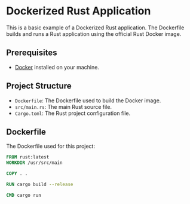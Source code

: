 # Dockerized Rust Application

This is a basic example of a Dockerized Rust application. The Dockerfile builds and runs a Rust application using the official Rust Docker image.

## Prerequisites

- [Docker](https://www.docker.com/get-started) installed on your machine.

## Project Structure


- `Dockerfile`: The Dockerfile used to build the Docker image.
- `src/main.rs`: The main Rust source file.
- `Cargo.toml`: The Rust project configuration file.

## Dockerfile

The Dockerfile used for this project:

```Dockerfile
FROM rust:latest
WORKDIR /usr/src/main

COPY . .

RUN cargo build --release

CMD cargo run
